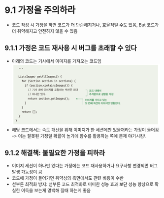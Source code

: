 # 9.1 가정을 주의하라
- 코드 작성 시 가정을 하면 코드가 더 단순해지거나, 효율적일 수도 있음, But 코드가 더 취약해지고 안전하지 않을 수 있음

## 9.1.1 가정은 코드 재사용 시 버그를 초래할 수 있다
- 아래의 코드는 기사에서 이미지를 가져오는 코드임\
![img.png](img.png)
- 해당 코드에서는 속도 개선을 위해 이미지가 한 세션에만 있을꺼라는 가정이 들어감 -> 이는 잘못된 가정일 확률이 높기에 함수를 활용하는 쪽에 문제 야기시킴\

## 9.1.2 해결책: 불필요한 가정을 피하라
- 이미지 세션이 하나만 있다는 가정에는 코드 재사용하거나 요구사항 변경되면 버그 발생 가능성이 큼
- 코드에 가정이 들어가면 취약성의 측면에서도 관련 비용이 수반
- 섣부른 최적화 방지: 섣부른 코드 최적화로 미미한 성능 효과 보단 성능 향상으로 확실한 이득을 보는게 명백해 질때 하는게 좋음
